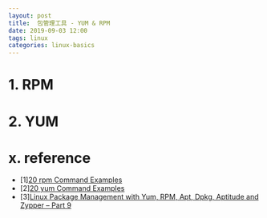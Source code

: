 ```yaml
---
layout: post
title:  包管理工具 - YUM & RPM
date: 2019-09-03 12:00
tags: linux
categories: linux-basics 
---
```




# 1. RPM




# 2. YUM





# x. reference

- [1][20 rpm Command Examples](https://www.tecmint.com/20-practical-examples-of-rpm-commands-in-linux/)
- [2][20 yum Command Examples](https://www.tecmint.com/20-linux-yum-yellowdog-updater-modified-commands-for-package-mangement/)
- [3][Linux Package Management with Yum, RPM, Apt, Dpkg, Aptitude and Zypper – Part 9](https://www.tecmint.com/linux-package-management/)
